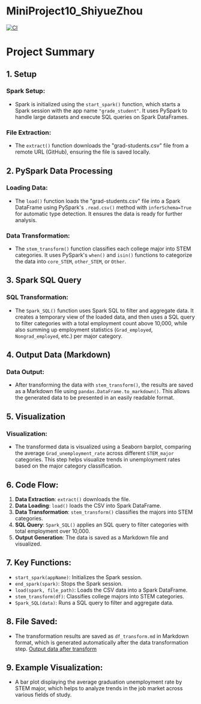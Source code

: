 # MiniProject10_ShiyueZhou
[![CI](https://github.com/nogibjj/MiniProject10_ShiyueZhou/actions/workflows/ci.yml/badge.svg)](https://github.com/nogibjj/MiniProject10_ShiyueZhou/actions/workflows/ci.yml)


# Project Summary

## 1. Setup

### Spark Setup:
- Spark is initialized using the `start_spark()` function, which starts a Spark session with the app name `"grade_student"`. It uses PySpark to handle large datasets and execute SQL queries on Spark DataFrames.

### File Extraction:
- The `extract()` function downloads the "grad-students.csv" file from a remote URL (GitHub), ensuring the file is saved locally.

## 2. PySpark Data Processing

### Loading Data:
- The `load()` function loads the "grad-students.csv" file into a Spark DataFrame using PySpark's `.read.csv()` method with `inferSchema=True` for automatic type detection. It ensures the data is ready for further analysis.

### Data Transformation:
- The `stem_transform()` function classifies each college major into STEM categories. It uses PySpark's `when()` and `isin()` functions to categorize the data into `core_STEM`, `other_STEM`, or `Other`.

## 3. Spark SQL Query

### SQL Transformation:
- The `Spark_SQL()` function uses Spark SQL to filter and aggregate data. It creates a temporary view of the loaded data, and then uses a SQL query to filter categories with a total employment count above 10,000, while also summing up employment statistics (`Grad_employed`, `Nongrad_employed`, etc.) per major category.

## 4. Output Data (Markdown) 

### Data Output:
- After transforming the data with `stem_transform()`, the results are saved as a Markdown file using `pandas.DataFrame.to_markdown()`. This allows the generated data to be presented in an easily readable format.

## 5. Visualization

### Visualization:
- The transformed data is visualized using a Seaborn barplot, comparing the average `Grad_unemployment_rate` across different `STEM_major` categories. This step helps visualize trends in unemployment rates based on the major category classification.

## 6. Code Flow:
1. **Data Extraction**: `extract()` downloads the file.
2. **Data Loading**: `load()` loads the CSV into Spark DataFrame.
3. **Data Transformation**: `stem_transform()` classifies the majors into STEM categories.
4. **SQL Query**: `Spark_SQL()` applies an SQL query to filter categories with total employment over 10,000.
5. **Output Generation**: The data is saved as a Markdown file and visualized.

## 7. Key Functions:
- `start_spark(appName)`: Initializes the Spark session.
- `end_spark(spark)`: Stops the Spark session.
- `load(spark, file_path)`: Loads the CSV data into a Spark DataFrame.
- `stem_transform(df)`: Classifies college majors into STEM categories.
- `Spark_SQL(data)`: Runs a SQL query to filter and aggregate data.

## 8. File Saved:
- The transformation results are saved as `df_transform.md` in Markdown format, which is generated automatically after the data transformation step.
[Output data after transform](df_transform.md)

## 9. Example Visualization:
- A bar plot displaying the average graduation unemployment rate by STEM major, which helps to analyze trends in the job market across various fields of study.

